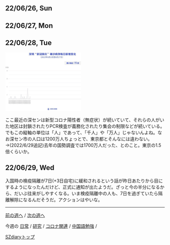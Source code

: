 ## 22/06/26, Sun


## 22/06/27, Mon


## 22/06/28, Tue

<img src="https://github.com/akita11/SZdiary/blob/main/diary/photo/2022-06-28_13.19.37.png" width="240px">

ここ最近の深センは新型コロナ陽性者（無症状）が続いていて、それらの人がいた地区は封鎖されたりPCR検査が義務化されたり集会の制限などが続いている。でもこの縦軸の単位は「人」であって、「千人」や「万人」じゃないんよね。なお深セン市の人口は1200万人ちょっとで、東京都とそんなには違わない。→(2022/6/29追記)去年の国勢調査では1700万人だった、とのこと。東京の1.5倍くらいか。


## 22/06/29, Wed

入国時の検疫隔離が7日(+3日自宅)に緩和されるという話が昨日あたりから目にするようになったんだけど、正式に通知が出たようだ。ざっと今の半分になるから、だいぶ往来がしやすくなる。いま検疫隔離中の人も、7日を過ぎていたら隔離解除になるんだそうだ。アクションはやいな。


***

[前の週へ](2206-3.md) /
[次の週へ](2207-1.md)

今週の
[日常](../diary/2206-4.md) /
[研究](../research/2206-4.md) /
[コロナ関連](../covid19/2206-4.md) / 
[中国語勉強](../chinese/2206-4.md) / 

[SZdiaryトップ](../../README.md)
